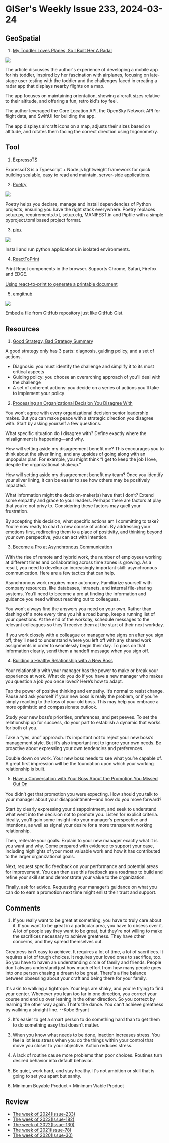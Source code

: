 # GISer's Weekly Issue 233, 2024-03-24

## GeoSpatial

1. [My Toddler Loves Planes, So I Built Her A Radar](https://jacobbartlett.substack.com/p/my-toddler-loves-planes-so-i-built)

![](https://substackcdn.com/image/fetch/w_1272,c_limit,f_webp,q_auto:good,fl_progressive:steep/https%3A%2F%2Fsubstack-post-media.s3.amazonaws.com%2Fpublic%2Fimages%2F34bde87e-1535-45a4-89e5-cb3aed63b1b9_967x575.png)

The article discusses the author's experience of developing a mobile app for his toddler, inspired by her fascination with airplanes, focusing on late-stage user testing with the toddler and the challenges faced in creating a radar app that displays nearby flights on a map.

The app focuses on maintaining orientation, showing aircraft sizes relative to their altitude, and offering a fun, retro kid's toy feel.

The author leveraged the Core Location API, the OpenSky Network API for flight data, and SwiftUI for building the app.

The app displays aircraft icons on a map, adjusts their sizes based on altitude, and rotates them facing the correct direction using trigonometry.

## Tool

1. [ExpressoTS](https://github.com/expressots/expressots)

ExpressoTS is a Typescript + Node.js lightweight framework for quick building scalable, easy to read and maintain, server-side applications.

2. [Poetry](https://github.com/python-poetry/poetry)

![](https://raw.githubusercontent.com/python-poetry/poetry/master/assets/install.gif)

Poetry helps you declare, manage and install dependencies of Python projects, ensuring you have the right stack everywhere. Poetry replaces setup.py, requirements.txt, setup.cfg, MANIFEST.in and Pipfile with a simple pyproject.toml based project format.

3. [pipx](https://github.com/pypa/pipx)

![](https://github.com/pypa/pipx/raw/main/pipx_demo.gif)

Install and run python applications in isolated environments.

4. [ReactToPrint](https://github.com/MatthewHerbst/react-to-print)

Print React components in the browser. Supports Chrome, Safari, Firefox and EDGE.

[Using react-to-print to generate a printable document](https://blog.logrocket.com/using-react-to-print-generate-printable-document/)

5. [emgithub](https://github.com/yusanshi/emgithub)

![](https://user-images.githubusercontent.com/36265606/185886623-f5f5685d-1e99-43c8-8de2-085dd6954dd7.gif)

Embed a file from GitHub repository just like GitHub Gist.

## Resources

1. [Good Strategy, Bad Strategy Summary](https://fourminutebooks.com/good-strategy-bad-strategy-summary/)

A good strategy only has 3 parts: diagnosis, guiding policy, and a set of actions.

- Diagnosis: you must identify the challenge and simplify it to its most critical aspects
- Guiding policy: you choose an overarching approach of you'll deal with the challenge
- A set of coherent actions: you decide on a series of actions you'll take to implement your policy

2. [Processing an Organizational Decision You Disagree With](https://hbr.org/2024/02/how-to-make-peace-with-a-company-decision-you-dont-like)

You won’t agree with every organizational decision senior leadership makes. But you can make peace with a strategic direction you disagree with. Start by asking yourself a few questions.

What specific situation do I disagree with? Define exactly where the misalignment is happening—and why.

How will setting aside my disagreement benefit me? This encourages you to think about the silver lining, and any upsides of going along with an unpopular plan. For example, you might think “I get to keep the job I love, despite the organizational shakeup.”

How will setting aside my disagreement benefit my team? Once you identify your silver lining, it can be easier to see how others may be positively impacted.

What information might the decision-maker(s) have that I don’t? Extend some empathy and grace to your leaders. Perhaps there are factors at play that you’re not privy to. Considering these factors may quell your frustration.

By accepting this decision, what specific actions am I committing to take? You’re now ready to chart a new course of action. By addressing your emotions first, redirecting them to a place of positivity, and thinking beyond your own perspective, you can act with intention.

3. [Become a Pro at Asynchronous Communication](https://hbr.org/2024/03/master-the-art-of-asynchronous-communication)

With the rise of remote and hybrid work, the number of employees working at different times and collaborating across time zones is growing. As a result, you need to develop an increasingly important skill: asynchronous communication. Here are a few tactics that can help.

Asynchronous work requires more autonomy. Familiarize yourself with company resources, like databases, intranets, and internal file-sharing systems. You’ll need to become a pro at finding the information and guidance you need without reaching out to colleagues.

You won’t always find the answers you need on your own. Rather than dashing off a note every time you hit a road bump, keep a running list of your questions. At the end of the workday, schedule messages to the relevant colleagues so they’ll receive them at the start of their next workday.

If you work closely with a colleague or manager who signs on after you sign off, they’ll need to understand where you left off with any shared work assignments in order to seamlessly begin their day. To pass on that information clearly, send them a handoff message when you sign off.

4. [Building a Healthy Relationship with a New Boss](https://hbr.org/2024/03/when-a-new-boss-makes-you-hate-a-job-you-once-loved)

Your relationship with your manager has the power to make or break your experience at work. What do you do if you have a new manager who makes you question a job you once loved? Here’s how to adapt.

Tap the power of positive thinking and empathy. It’s normal to resist change. Pause and ask yourself if your new boss is really the problem, or if you’re simply reacting to the loss of your old boss. This may help you embrace a more optimistic and compassionate outlook.

Study your new boss’s priorities, preferences, and pet peeves. To set the relationship up for success, do your part to establish a dynamic that works for both of you.

Take a “yes, and” approach. It’s important not to reject your new boss’s management style. But it’s also important not to ignore your own needs. Be proactive about expressing your own tendencies and preferences.

Double down on work. Your new boss needs to see what you’re capable of. A great first impression will be the foundation upon which your working relationship is built.

5. [Have a Conversation with Your Boss About the Promotion You Missed Out On](https://hbr.org/2024/03/getting-along-my-new-manager-didnt-give-me-the-promotion-i-was-promised)

You didn’t get that promotion you were expecting. How should you talk to your manager about your disappointment—and how do you move forward?

Start by clearly expressing your disappointment, and seek to understand what went into the decision not to promote you. Listen for explicit criteria. Ideally, you’ll gain some insight into your manager’s perspective and intentions, as well as signal your desire for a more transparent working relationship.

Then, reiterate your goals. Explain to your new manager exactly what it is you want and why. Come prepared with evidence to support your case, including highlights of your most valuable work and how it has contributed to the larger organizational goals.

Next, request specific feedback on your performance and potential areas for improvement. You can then use this feedback as a roadmap to build and refine your skill set and demonstrate your value to the organization.

Finally, ask for advice. Requesting your manager’s guidance on what you can do to earn a promotion next time might enlist their trust and support.

## Comments

1. If you really want to be great at something, you have to truly care about it. If you want to be great in a particular area, you have to obsess over it. A lot of people say they want to be great, but they're not willing to make the sacrifices necessary to achieve greatness. They have other concerns, and they spread themselves out.

Greatness isn't easy to achieve. It requires a lot of time, a lot of sacrifices. It requires a lot of tough choices. It requires your loved ones to sacrifice, too. So you have to haven an understanding circle of family and friends. People don't always understand just how much effort from how many people goes into one person chasing a dream to be great. There's a fine balance between obsessing about your craft and being there for your family.

It's akin to walking a tightrope. Your legs are shaky, and you're trying to find your center. Whenever you lean too far in one direction, you correct your course and end up over leaning in the other direction. So you correct by learning the other way again. That's the dance. You can't achieve greatness by walking a straight line. --Kobe Bryant

2. It's easier to get a smart person to do something hard than to get them to do something easy that doesn't matter.

3. When you know what needs to be done, inaction increases stress. You feel a lot less stress when you do the things within your control that move you closer to your objective. Action reduces stress.

4. A lack of routine cause more problems than poor choices. Routines turn desired behavior into default behavior.

5. Be quiet, work hard, and stay healthy. It's not ambition or skill that is going to set you apart but sanity.

6. Minimum Buyable Product > Minimum Viable Product

## Review

- [The week of 2024(Issue-233)](../2024/issue-233.md)
- [The week of 2023(Issue-182)](../2023/issue-182.md)
- [The week of 2022(Issue-130)](../2022/issue-130.md)
- [The week of 2021(Issue-78)](../2021/issue-78.md)
- [The week of 2020(Issue-30)](../2020/issue-30.md)
